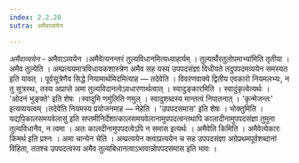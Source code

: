 ```yaml
---
index: 2.2.20
sutra: अमैवाव्ययेन

---
```

_अमैवाव्ययेन_ - अमैवाऽव्ययेन ।अमैवे॑त्यनन्तरं तुल्यविधानमित्यध्याहार्यम् । तुल्यार्थैरतुलोपमाभ्या॑मिति तृतीया । अमैव तुल्येति । अम्प्रत्ययमात्रविधायकशास्त्रेण अमैव सह यस्य उपपदसंज्ञा विधीयते तदुपपदमव्ययेन समस्यत इति यावत् । पूर्वसूत्रेणैव सिद्धे नियामार्थमिदमित्याह — तदेवेति । विवरणवाक्ये द्वितीय एवकारो नियमलभ्यः, न तु सूत्रस्थः, तस्य अप्राप्ते अमा तुल्यविदानत्वेऽवधारणार्थत्वात् । स्वादुङ्कारमिति । स्वादुंकृत्वेत्यर्थः । 'ओदनं भुङ्क्ते' इति शेषः ।स्वादुमि णमु॑लिति णमुल् । स्वादुशब्दस्य मान्तत्वं निपातनात् । 'कृन्मेजन्तः' इत्यव्ययत्वम् ।तदेवे॑ति नियमस्य प्रयोजनमाह — नेहेति । 'उपपदसमास' इति शेषः । भोक्तुमिति । यद्यपि॒कालसमयवेलासु॑ इति सप्तमीनिर्देशात्कालसमयवेलानामुपपदत्वन्तथापि कालादीनामुपपदसंज्ञा तुमुना तुल्यविधानैव, न त्वमा । अतः कालदीनामुपपदत्वेऽपि न समास इत्यर्थः । अमैवेति किमिति । अमैवेत्येकारः किमर्थ इति प्रश्नः । अमा चान्येन चेति । अम्प्रत्ययेन क्त्वाप्रत्ययेन च सह उपपदसंज्ञा अग्रेप्रथमपूर्वशब्दानां विहिता, ततश्च उपपदत्वस्य अमैव तुल्यबिधानत्वाऽभावान्नोपपदसमास इति भावः । 
